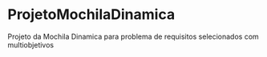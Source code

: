 # ProjetoMochilaDinamica
Projeto da Mochila Dinamica para problema de requisitos selecionados com multiobjetivos
